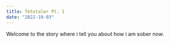 ```yaml
---
title: Tetotaler Pt. 1
date: "2022-10-03"
---
```


Welcome to the story where i tell you about how i am sober now.